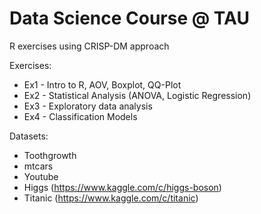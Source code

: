 # Data Science Course @ TAU


R exercises using CRISP-DM approach

Exercises:
* Ex1 - Intro to R, AOV, Boxplot, QQ-Plot
* Ex2 - Statistical Analysis (ANOVA, Logistic Regression)
* Ex3 - Exploratory data analysis
* Ex4 - Classification Models

Datasets:
* Toothgrowth
* mtcars
* Youtube
* Higgs (https://www.kaggle.com/c/higgs-boson)
* Titanic (https://www.kaggle.com/c/titanic)

